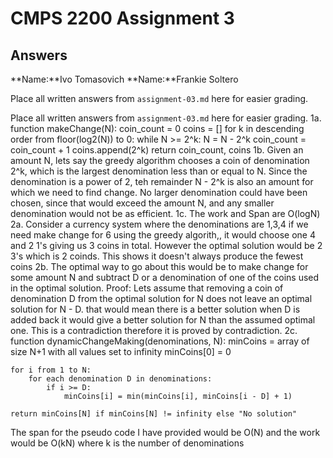 # CMPS 2200 Assignment 3
## Answers

**Name:**Ivo Tomasovich
**Name:**Frankie Soltero


Place all written answers from `assignment-03.md` here for easier grading.

Place all written answers from `assignment-03.md` here for easier grading.
1a. function makeChange(N):
    coin_count = 0
    coins = []
    for k in descending order from floor(log2(N)) to 0:
        while N >= 2^k:
            N = N - 2^k
            coin_count = coin_count + 1
            coins.append(2^k)
    return coin_count, coins
1b. Given an amount N, lets say the greedy algorithm chooses a coin of denomination 2^k, which is the largest denomination less than or equal to N. Since the denomination is a power of 2, teh remainder N - 2^k is also an amount for which we need to find change. No larger denomination could have been chosen, since that would exceed the amount N, and any smaller denomination would not be as efficient.
1c. The work and Span are O(logN)
2a. Consider a currency system where the denominations are 1,3,4 if we need make change for 6 using the greedy algorith,, it would choose one 4 and 2 1's giving us 3 coins in total. However the optimal solution would be 2 3's which is 2 coinds. This shows it doesn't always produce the fewest coins
2b. The optimal way to go about this would be to make change for some amount N and subtract D or a denomination of one of the coins used in the optimal solution.
Proof: Lets assume that removing a coin of denomination D from the optimal solution for N does not leave an optimal solution for N - D. that would mean there is a better solution when D is added back it would give a better solution for N than the assumed optimal one. This is a contradiction therefore it is proved by contradiction.
2c.
function dynamicChangeMaking(denominations, N):
    minCoins = array of size N+1 with all values set to infinity
    minCoins[0] = 0
 
    for i from 1 to N:
        for each denomination D in denominations:
            if i >= D:
                minCoins[i] = min(minCoins[i], minCoins[i - D] + 1)
 
    return minCoins[N] if minCoins[N] != infinity else "No solution"
The span for the pseudo code I have provided would be O(N) and the work would be O(kN) where k is the number of denominations